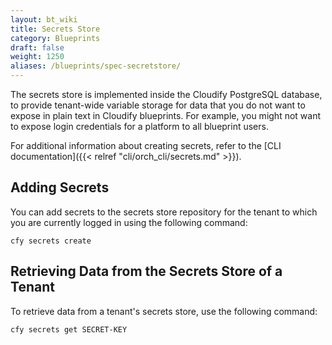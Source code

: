 ```yaml
---
layout: bt_wiki
title: Secrets Store
category: Blueprints
draft: false
weight: 1250
aliases: /blueprints/spec-secretstore/
---
```


The secrets store is implemented inside the Cloudify PostgreSQL database, to provide tenant-wide variable storage for data that you do not want to expose in plain text in Cloudify blueprints. For example, you might not want to expose login credentials for a platform to all blueprint users.

For additional information about creating secrets, refer to the [CLI documentation]({{< relref "cli/orch_cli/secrets.md" >}}).

## Adding Secrets

You can add secrets to the secrets store repository for the tenant to which you are currently logged in using the following command:

```
cfy secrets create
```


## Retrieving Data from the Secrets Store of a Tenant

To retrieve data from a tenant's secrets store, use the following command:

```
cfy secrets get SECRET-KEY
```
